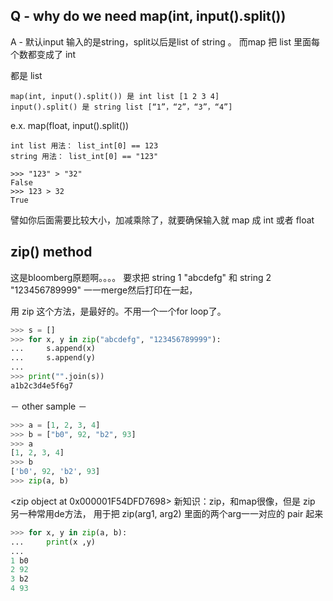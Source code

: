 Q - why do we need map(int, input().split())
----------------------------------------------
A - 默认input 输入的是string，split以后是list of string 。
而map  把 list 里面每个数都变成了 int

都是 list 
```
map(int, input().split()) 是 int list [1 2 3 4] 
input().split() 是 string list [“1”，“2”，“3”，“4”]
```
e.x. map(float, input().split())
```
int list 用法： list_int[0] == 123
string 用法： list_int[0] == "123"
```

```
>>> "123" > "32"
False
>>> 123 > 32
True
```
譬如你后面需要比较大小，加减乘除了，就要确保输入就 map 成 int 或者 float


zip() method
----------------------------------------------
这是bloomberg原题啊。。。。
要求把 string 1 "abcdefg"
和 string 2 "123456789999"
一一merge然后打印在一起，

用 zip 这个方法，是最好的。不用一个一个for loop了。

```python
>>> s = []
>>> for x, y in zip("abcdefg", "123456789999"):
...     s.append(x)
...     s.append(y)
...
>>> print("".join(s))
a1b2c3d4e5f6g7
```

－ other sample － 

```python
>>> a = [1, 2, 3, 4]
>>> b = ["b0", 92, "b2", 93]
>>> a
[1, 2, 3, 4]
>>> b
['b0', 92, 'b2', 93]
>>> zip(a, b)
```

<zip object at 0x000001F54DFD7698>
新知识：zip，和map很像，但是 zip 另一种常用de方法，
用于把 zip(arg1, arg2) 里面的两个arg一一对应的 pair 起来

```python
>>> for x, y in zip(a, b):
...     print(x ,y)
...
1 b0
2 92
3 b2
4 93
```
